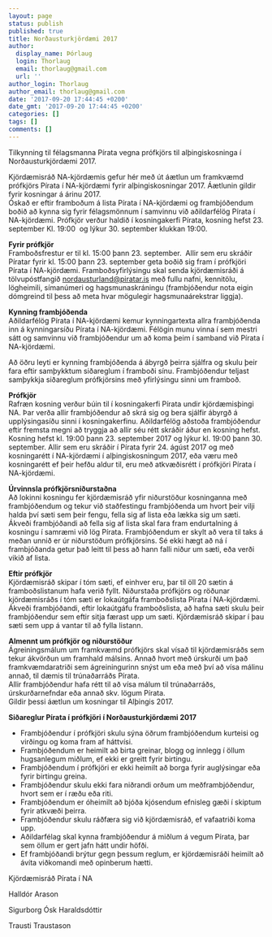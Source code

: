 ```yaml
---
layout: page
status: publish
published: true
title: Norðausturkjördæmi 2017
author:
  display_name: Þórlaug
  login: Thorlaug
  email: thorlaug@gmail.com
  url: ''
author_login: Thorlaug
author_email: thorlaug@gmail.com
date: '2017-09-20 17:44:45 +0200'
date_gmt: '2017-09-20 17:44:45 +0200'
categories: []
tags: []
comments: []
---
```

<p>Tilkynning til félagsmanna Pírata vegna prófkjörs til alþingiskosninga í Norðausturkjördæmi 2017.</p>
<p>Kjördæmisráð NA-kjördæmis gefur hér með út áætlun um framkvæmd prófkjörs Pírata í NA-kjördæmi fyrir alþingiskosningar 2017. Áætlunin gildir fyrir kosningar á árinu 2017.<br />
Óskað er eftir framboðum á lista Pírata í NA-kjördæmi og frambjóðendum boðið að kynna sig fyrir félagsmönnum í samvinnu við aðildarfélög Pírata í NA-kjördæmi. Prófkjör verður haldið í kosningakerfi Pírata, kosning hefst 23. september Kl. 19:00  og lýkur 30. september klukkan 19:00.</p>
<p><strong>Fyrir prófkjör</strong><br />
Framboðsfrestur er til kl. 15:00 þann 23. september.  Allir sem eru skráðir Píratar fyrir kl. 15:00 þann 23. september geta boðið sig fram í prófkjöri Pírata í NA-kjördæmi. Framboðsyfirlýsingu skal senda kjördæmisráði á tölvupóstfangið <a href="mailto:nordausturland@piratar.is">nordausturland@piratar.is</a> með fullu nafni, kennitölu, lögheimili, símanúmeri og hagsmunaskráningu (frambjóðendur nota eigin dómgreind til þess að meta hvar mögulegir hagsmunaárekstrar liggja).</p>
<p><strong>Kynning frambjóðenda<br />
</strong>Aðildarfélög Pírata í NA-kjördæmi kemur kynningartexta allra frambjóðenda inn á kynningarsíðu Pírata í NA-kjördæmi. Félögin munu vinna í sem mestri sátt og samvinnu við frambjóðendur um að koma þeim í samband við Pírata í NA-kjördæmi.</p>
<p>Að öðru leyti er kynning frambjóðenda á ábyrgð þeirra sjálfra og skulu þeir fara eftir samþykktum siðareglum í framboði sínu. Frambjóðendur teljast samþykkja siðareglum prófkjörsins með yfirlýsingu sinni um framboð.</p>
<p><strong>Prófkjör</strong><br />
Rafræn kosning verður búin til í kosningakerfi Pírata undir kjördæmisþingi NA. Þar verða allir frambjóðendur að skrá sig og bera sjálfir ábyrgð á upplýsingasíðu sinni í kosningakerfinu. Aðildarfélög aðstoða frambjóðendur eftir fremsta megni að tryggja að allir séu rétt skráðir áður en kosning hefst. Kosning hefst kl. 19:00 þann 23. september 2017 og lýkur kl. 19:00 þann 30. september. Allir sem eru skráðir í Pírata fyrir 24. ágúst 2017 og með kosningarétt í NA-kjördæmi í alþingiskosningum 2017, eða væru með kosningarétt ef þeir hefðu aldur til, eru með atkvæðisrétt í prófkjöri Pírata í NA-kjördæmi.</p>
<p><strong>Úrvinnsla prófkjörsniðurstaðna</strong><br />
Að lokinni kosningu fer kjördæmisráð yfir niðurstöður kosninganna með frambjóðendum og tekur við staðfestingu frambjóðenda um hvort þeir vilji halda því sæti sem þeir fengu, fella sig af lista eða lækka sig um sæti. Ákveði frambjóðandi að fella sig af lista skal fara fram endurtalning á kosningu í samræmi við lög Pírata. Frambjóðendum er skylt að vera til taks á meðan unnið er úr niðurstöðum prófkjörsins. Sé ekki hægt að ná í frambjóðanda getur það leitt til þess að hann falli niður um sæti, eða verði vikið af lista.</p>
<p><strong>Eftir prófkjör</strong><br />
Kjördæmisráð skipar í tóm sæti, ef einhver eru, þar til öll 20 sætin á framboðslistanum hafa verið fyllt. Niðurstaða prófkjörs og röðunar kjördæmisráðs í tóm sæti er lokaútgáfa framboðslista Pírata í NA-kjördæmi. Ákveði frambjóðandi, eftir lokaútgáfu framboðslista, að hafna sæti skulu þeir frambjóðendur sem eftir sitja færast upp um sæti. Kjördæmisráð skipar í þau sæti sem upp á vantar til að fylla listann.</p>
<p><strong>Almennt um prófkjör og niðurstöður</strong><br />
Ágreiningsmálum um framkvæmd prófkjörs skal vísað til kjördæmisráðs sem tekur ákvörðun um framhald málsins. Annað hvort með úrskurði um það framkvæmdaratriði sem ágreiningurinn snýst um eða með því að vísa málinu annað, til dæmis til trúnaðarráðs Pírata.<br />
Allir frambjóðendur hafa rétt til að vísa málum til trúnaðarráðs, úrskurðarnefndar eða annað skv. lögum Pírata.<br />
Gildir þessi áætlun um kosningar til Alþingis 2017.</p>
<p><strong>Siðareglur Pírata í prófkjöri í Norðausturkjördæmi 2017 </strong></p>
<ul>
<li>Frambjóðendur í prófkjöri skulu sýna öðrum frambjóðendum kurteisi og virðingu og koma fram af háttvísi.</li>
<li>Frambjóðendum er heimilt að birta greinar, blogg og innlegg í öllum hugsanlegum miðlum, ef ekki er greitt fyrir birtingu.</li>
<li>Frambjóðendum í prófkjöri er ekki heimilt að borga fyrir auglýsingar eða fyrir birtingu greina.</li>
<li>Frambjóðendur skulu ekki fara niðrandi orðum um meðframbjóðendur, hvort sem er í ræðu eða riti.</li>
<li>Frambjóðendum er óheimilt að bjóða kjósendum efnisleg gæði í skiptum fyrir atkvæði þeirra.</li>
<li>Frambjóðendur skulu ráðfæra sig við kjördæmisráð, ef vafaatriði koma upp.</li>
<li>Aðildarfélag skal kynna frambjóðendur á miðlum á vegum Pírata, þar sem öllum er gert jafn hátt undir höfði.</li>
<li>Ef frambjóðandi brýtur gegn þessum reglum, er kjördæmisráði heimilt að ávíta viðkomandi með opinberum hætti.</li>
</ul>
<p>Kjördæmisráð Pírata í NA</p>
<p>Halldór Arason</p>
<p>Sigurborg Ósk Haraldsdóttir</p>
<p>Trausti Traustason</p>
